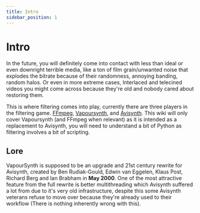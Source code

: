 ```yaml
---
title: Intro
sidebar_position: 1
---
```


# Intro

In the future, you will definitely come into contact with less than ideal or even downright terrible media, like a ton of film grain/unwanted noise that explodes the bitrate because of their randomness, annoying banding, random halos. Or even in more extreme cases, Interlaced and telecined videos you might come across because they're old and nobody cared about restoring them.

This is where filtering comes into play, currently there are three players in the filtering game. [FFmpeg](https://ffmpeg.org), [Vapoursynth](https://vapoursynth.com), and [Avisynth](http://avisynth.nl/index.php/Main_Page). This wiki will only cover Vapoursynth (and FFmpeg when relevant) as it is intended as a replacement to Avisynth, you will need to understand a bit of Python as filtering involves a bit of scripting.


## Lore

VapourSynth is supposed to be an upgrade and 21st century rewrite for Avisynth, created by Ben Rudiak-Gould, Edwin van Eggelen, Klaus Post, Richard Berg and Ian Brabham in **May 2000**. One of the most attractive feature from the full rewrite is better multithreading which Avisynth suffered a lot from due to it's very old infrastructure, despite this some Avisynth veterans refuse to move over because they're already used to their workflow (There is nothing inherently wrong with this).